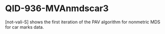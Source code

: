 # QID-936-MVAnmdscar3
[not-vali-S] shows the first iteration of the PAV algorithm for nonmetric MDS for car marks data.
